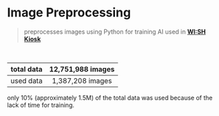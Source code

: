 # Image Preprocessing

> preprocesses images using Python for training AI used in **[WI:SH Kiosk](https://github.com/Team-ToyoTech/W.I.S.H.-Kiosk)**

<br>

| total data | 12,751,988 images |
| :--------: | :---------------: |
| used data  | 1,387,208 images  |

only 10% (approximately 1.5M) of the total data was used because of the lack of time for training.
